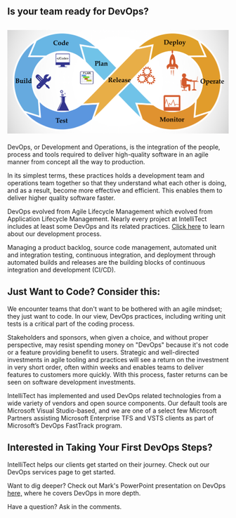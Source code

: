 
## Is your team ready for DevOps?

## ![](https://raw.githubusercontent.com/worseTyler/MarkdownBlogs/main/2018/07/start-devops-journey/images/DevOps-infinity-graphic.png)

DevOps, or Development and Operations, is the integration of the people, process and tools required to deliver high-quality software in an agile manner from concept all the way to production.

In its simplest terms, these practices holds a development team and operations team together so that they understand what each other is doing, and as a result, become more effective and efficient. This enables them to deliver higher quality software faster.

DevOps evolved from Agile Lifecycle Management which evolved from Application Lifecycle Management. Nearly every project at IntelliTect includes at least some DevOps and its related practices. [Click here](/developmentprocess/) to learn about our development process.

Managing a product backlog, source code management, automated unit and integration testing, continuous integration, and deployment through automated builds and releases are the building blocks of continuous integration and development (CI/CD).

## Just Want to Code? Consider this:

We encounter teams that don't want to be bothered with an agile mindset; they just want to code. In our view, DevOps practices, including writing unit tests is a critical part of the coding process.

Stakeholders and sponsors, when given a choice, and without proper perspective, may resist spending money on "DevOps" because it's not code or a feature providing benefit to users. Strategic and well-directed investments in agile tooling and practices will see a return on the investment in very short order, often within weeks and enables teams to deliver features to customers more quickly. With this process, faster returns can be seen on software development investments.

IntelliTect has implemented and used DevOps related technologies from a wide variety of vendors and open source components. Our default tools are Microsoft Visual Studio-based, and we are one of a select few Microsoft Partners assisting Microsoft Enterprise TFS and VSTS clients as part of Microsoft’s DevOps FastTrack program.

## Interested in Taking Your First DevOps Steps?

IntelliTect helps our clients get started on their journey. Check out our DevOps services page to get started.

Want to dig deeper? Check out Mark's PowerPoint presentation on DevOps [here,](https://intellitect.com/devops-presentation-reality-or-fiction/) where he covers DevOps in more depth.

Have a question? Ask in the comments.
